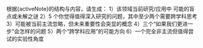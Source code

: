 根据{activeNote}的结构与内容，请生成：
1）该领域当前研究/应用中 可能的盲点或未解之谜
2）5 个你觉得值得深入研究的问题，其中至少两个需要跨学科思考
3）可能被当前主流忽略，但未来重要性会突显的概念
4）三个“如果我们更进一步”会怎样的问题
5）两个“跨学科应用”的可能方向
6）一个完全非主流但值得尝试的实验性角度